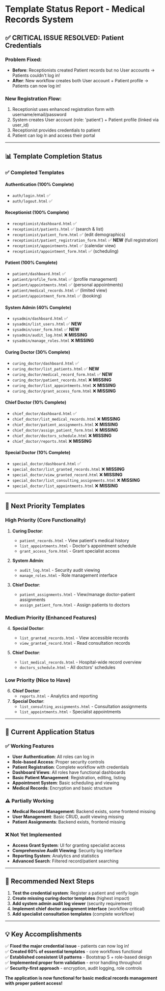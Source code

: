 # Template Status Report - Medical Records System

## ✅ **CRITICAL ISSUE RESOLVED: Patient Credentials**

### **Problem Fixed:**
- **Before**: Receptionists created Patient records but no User accounts → Patients couldn't log in!
- **After**: New workflow creates both User account + Patient profile → Patients can now log in!

### **New Registration Flow:**
1. Receptionist uses enhanced registration form with username/email/password
2. System creates User account (role: 'patient') + Patient profile (linked via user_id)
3. Receptionist provides credentials to patient
4. Patient can log in and access their portal

---

## 📊 **Template Completion Status**

### ✅ **Completed Templates**

#### **Authentication** (100% Complete)
- `auth/login.html` ✅
- `auth/logout.html` ✅

#### **Receptionist** (100% Complete)
- `receptionist/dashboard.html` ✅
- `receptionist/patients.html` ✅ (search & list)
- `receptionist/patient_form.html` ✅ (edit demographics)
- `receptionist/patient_registration_form.html` ✅ **NEW** (full registration)
- `receptionist/appointments.html` ✅ (calendar view)
- `receptionist/appointment_form.html` ✅ (scheduling)

#### **Patient** (100% Complete)
- `patient/dashboard.html` ✅
- `patient/profile_form.html` ✅ (profile management)
- `patient/appointments.html` ✅ (personal appointments)
- `patient/medical_records.html` ✅ (limited view)
- `patient/appointment_form.html` ✅ (booking)

#### **System Admin** (40% Complete)
- `sysadmin/dashboard.html` ✅
- `sysadmin/list_users.html` ✅ **NEW**
- `sysadmin/user_form.html` ✅ **NEW**
- `sysadmin/audit_log.html` ❌ **MISSING**
- `sysadmin/manage_roles.html` ❌ **MISSING**

#### **Curing Doctor** (30% Complete)
- `curing_doctor/dashboard.html` ✅
- `curing_doctor/list_patients.html` ✅ **NEW**
- `curing_doctor/medical_record_form.html` ✅ **NEW**
- `curing_doctor/patient_records.html` ❌ **MISSING**
- `curing_doctor/list_appointments.html` ❌ **MISSING**
- `curing_doctor/grant_access_form.html` ❌ **MISSING**

#### **Chief Doctor** (10% Complete)
- `chief_doctor/dashboard.html` ✅
- `chief_doctor/list_medical_records.html` ❌ **MISSING**
- `chief_doctor/patient_assignments.html` ❌ **MISSING**
- `chief_doctor/assign_patient_form.html` ❌ **MISSING**
- `chief_doctor/doctors_schedule.html` ❌ **MISSING**
- `chief_doctor/reports.html` ❌ **MISSING**

#### **Special Doctor** (10% Complete)
- `special_doctor/dashboard.html` ✅
- `special_doctor/list_granted_records.html` ❌ **MISSING**
- `special_doctor/view_granted_record.html` ❌ **MISSING**
- `special_doctor/list_consulting_assignments.html` ❌ **MISSING**
- `special_doctor/list_appointments.html` ❌ **MISSING**

---

## 🎯 **Next Priority Templates**

### **High Priority** (Core Functionality)
1. **Curing Doctor**:
   - `patient_records.html` - View patient's medical history
   - `list_appointments.html` - Doctor's appointment schedule
   - `grant_access_form.html` - Grant specialist access

2. **System Admin**:
   - `audit_log.html` - Security audit viewing
   - `manage_roles.html` - Role management interface

3. **Chief Doctor**:
   - `patient_assignments.html` - View/manage doctor-patient assignments
   - `assign_patient_form.html` - Assign patients to doctors

### **Medium Priority** (Enhanced Features)
4. **Special Doctor**:
   - `list_granted_records.html` - View accessible records
   - `view_granted_record.html` - Read consultation records

5. **Chief Doctor**:
   - `list_medical_records.html` - Hospital-wide record overview
   - `doctors_schedule.html` - All doctors' schedules

### **Low Priority** (Nice to Have)
6. **Chief Doctor**:
   - `reports.html` - Analytics and reporting
7. **Special Doctor**:
   - `list_consulting_assignments.html` - Consultation assignments
   - `list_appointments.html` - Specialist appointments

---

## 🔧 **Current Application Status**

### **✅ Working Features**
- **User Authentication**: All roles can log in
- **Role-based Access**: Proper security controls
- **Patient Registration**: Complete workflow with credentials
- **Dashboard Views**: All roles have functional dashboards
- **Basic Patient Management**: Registration, editing, listing
- **Appointment System**: Basic scheduling and viewing
- **Medical Records**: Encryption and basic structure

### **⚠️ Partially Working**
- **Medical Record Management**: Backend exists, some frontend missing
- **User Management**: Basic CRUD, audit viewing missing
- **Patient Assignments**: Backend exists, frontend missing

### **❌ Not Yet Implemented**
- **Access Grant System**: UI for granting specialist access
- **Comprehensive Audit Viewing**: Security log interface
- **Reporting System**: Analytics and statistics
- **Advanced Search**: Filtered record/patient searching

---

## 🚀 **Recommended Next Steps**

1. **Test the credential system**: Register a patient and verify login
2. **Create missing curing doctor templates** (highest impact)
3. **Add system admin audit log viewer** (security requirement)
4. **Implement chief doctor assignment interface** (workflow critical)
5. **Add specialist consultation templates** (complete workflow)

---

## 💡 **Key Accomplishments**

✅ **Fixed the major credential issue** - patients can now log in!  
✅ **Created 60% of essential templates** - core workflows functional  
✅ **Established consistent UI patterns** - Bootstrap 5 + role-based design  
✅ **Implemented proper form validation** - error handling throughout  
✅ **Security-first approach** - encryption, audit logging, role controls  

**The application is now functional for basic medical records management with proper patient access!** 